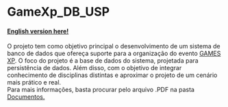 # GameXp_DB_USP
#### [English version here!](www.google.com)

<p> O projeto tem como objetivo principal o desenvolvimento de um sistema de banco de dados que ofereça
  suporte para a organização do evento <a href="https://www.gamexp.com.br/">GAMES XP</a>. O foco do projeto é a
base de dados do sistema, projetada para persistência de dados. Além disso, com o objetivo de integrar
conhecimento de disciplinas distintas e aproximar o projeto de um cenário mais prático e real.<br>Para mais informações, basta procurar pelo arquivo .PDF na pasta <a href="https://github.com/brunereduardo/GameXp_DB_USP/tree/master/Documentos">Documentos.</a></br></p>
